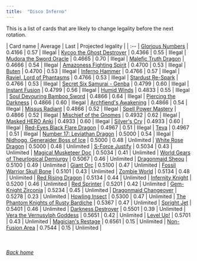 ```yaml
---
title:  "Disco Inferno"
---
```


This is a list of cards that are likely to change legality before the next rotation.

| Card name | Average | Last | Projected legality |
| :-- |
[Glorious Numbers](https://db.ygoprodeck.com/card/?search=Glorious%20Numbers) | 0.4166 | 0.57 | Illegal |
[Kycoo the Ghost Destroyer](https://db.ygoprodeck.com/card/?search=Kycoo%20the%20Ghost%20Destroyer) | 0.4366 | 0.55 | Illegal |
[Mudora the Sword Oracle](https://db.ygoprodeck.com/card/?search=Mudora%20the%20Sword%20Oracle) | 0.4665 | 0.70 | Illegal |
[Malefic Truth Dragon](https://db.ygoprodeck.com/card/?search=Malefic%20Truth%20Dragon) | 0.4666 | 0.54 | Illegal |
[Amazoness Fighting Spirit](https://db.ygoprodeck.com/card/?search=Amazoness%20Fighting%20Spirit) | 0.4700 | 0.53 | Illegal |
[Buten](https://db.ygoprodeck.com/card/?search=Buten) | 0.4700 | 0.53 | Illegal |
[Inferno Hammer](https://db.ygoprodeck.com/card/?search=Inferno%20Hammer) | 0.4766 | 0.57 | Illegal |
[Raviel, Lord of Phantasms](https://db.ygoprodeck.com/card/?search=Raviel,%20Lord%20of%20Phantasms) | 0.4766 | 0.53 | Illegal |
[Stardust Re-Spark](https://db.ygoprodeck.com/card/?search=Stardust%20Re-Spark) | 0.4766 | 0.53 | Illegal |
[Secret Six Samurai - Genba](https://db.ygoprodeck.com/card/?search=Secret%20Six%20Samurai%20-%20Genba) | 0.4799 | 0.60 | Illegal |
[Instant Fusion](https://db.ygoprodeck.com/card/?search=Instant%20Fusion) | 0.4799 | 0.56 | Illegal |
[Humid Winds](https://db.ygoprodeck.com/card/?search=Humid%20Winds) | 0.4833 | 0.55 | Illegal |
[Soul Devouring Bamboo Sword](https://db.ygoprodeck.com/card/?search=Soul%20Devouring%20Bamboo%20Sword) | 0.4866 | 0.64 | Illegal |
[Piercing the Darkness](https://db.ygoprodeck.com/card/?search=Piercing%20the%20Darkness) | 0.4866 | 0.60 | Illegal |
[Archfiend's Awakening](https://db.ygoprodeck.com/card/?search=Archfiend's%20Awakening) | 0.4866 | 0.54 | Illegal |
[Missus Radiant](https://db.ygoprodeck.com/card/?search=Missus%20Radiant) | 0.4866 | 0.52 | Illegal |
[Spell Power Mastery](https://db.ygoprodeck.com/card/?search=Spell%20Power%20Mastery) | 0.4866 | 0.52 | Illegal |
[Mischief of the Gnomes](https://db.ygoprodeck.com/card/?search=Mischief%20of%20the%20Gnomes) | 0.4932 | 0.62 | Illegal |
[Masked HERO Anki](https://db.ygoprodeck.com/card/?search=Masked%20HERO%20Anki) | 0.4933 | 0.60 | Illegal |
[Silver's Cry](https://db.ygoprodeck.com/card/?search=Silver's%20Cry) | 0.4933 | 0.60 | Illegal |
[Red-Eyes Black Flare Dragon](https://db.ygoprodeck.com/card/?search=Red-Eyes%20Black%20Flare%20Dragon) | 0.4967 | 0.51 | Illegal |
[Teva](https://db.ygoprodeck.com/card/?search=Teva) | 0.4967 | 0.51 | Illegal |
[Number 17: Leviathan Dragon](https://db.ygoprodeck.com/card/?search=Number%2017:%20Leviathan%20Dragon) | 0.5000 | 0.54 | Illegal |
[Nidhogg, Generaider Boss of Ice](https://db.ygoprodeck.com/card/?search=Nidhogg,%20Generaider%20Boss%20of%20Ice) | 0.5000 | 0.48 | Unlimited |
[White Rose Dragon](https://db.ygoprodeck.com/card/?search=White%20Rose%20Dragon) | 0.5000 | 0.48 | Unlimited |
[S-Force Justify](https://db.ygoprodeck.com/card/?search=S-Force%20Justify) | 0.5034 | 0.43 | Unlimited |
[Magical Musketeer Doc](https://db.ygoprodeck.com/card/?search=Magical%20Musketeer%20Doc) | 0.5034 | 0.41 | Unlimited |
[World Gears of Theurlogical Demiurgy](https://db.ygoprodeck.com/card/?search=World%20Gears%20of%20Theurlogical%20Demiurgy) | 0.5067 | 0.46 | Unlimited |
[Dragonmaid Sheou](https://db.ygoprodeck.com/card/?search=Dragonmaid%20Sheou) | 0.5100 | 0.49 | Unlimited |
[Giant Orc](https://db.ygoprodeck.com/card/?search=Giant%20Orc) | 0.5100 | 0.47 | Unlimited |
[Fossil Warrior Skull Bone](https://db.ygoprodeck.com/card/?search=Fossil%20Warrior%20Skull%20Bone) | 0.5101 | 0.43 | Unlimited |
[Zombie World](https://db.ygoprodeck.com/card/?search=Zombie%20World) | 0.5134 | 0.48 | Unlimited |
[Red Rising Dragon](https://db.ygoprodeck.com/card/?search=Red%20Rising%20Dragon) | 0.5134 | 0.44 | Unlimited |
[Infernity Knight](https://db.ygoprodeck.com/card/?search=Infernity%20Knight) | 0.5200 | 0.46 | Unlimited |
[Red Sprinter](https://db.ygoprodeck.com/card/?search=Red%20Sprinter) | 0.5201 | 0.42 | Unlimited |
[Gem-Knight Zirconia](https://db.ygoprodeck.com/card/?search=Gem-Knight%20Zirconia) | 0.5234 | 0.45 | Unlimited |
[Dragonmaid Changeover](https://db.ygoprodeck.com/card/?search=Dragonmaid%20Changeover) | 0.5278 | 0.23 | Unlimited |
[Howling Insect](https://db.ygoprodeck.com/card/?search=Howling%20Insect) | 0.5300 | 0.47 | Unlimited |
[The Phantom Knights of Rusty Bardiche](https://db.ygoprodeck.com/card/?search=The%20Phantom%20Knights%20of%20Rusty%20Bardiche) | 0.5367 | 0.47 | Unlimited |
[Spright Jet](https://db.ygoprodeck.com/card/?search=Spright%20Jet) | 0.5401 | 0.46 | Unlimited |
[Darkness Destroyer](https://db.ygoprodeck.com/card/?search=Darkness%20Destroyer) | 0.5501 | 0.39 | Unlimited |
[Vera the Vernusylph Goddess](https://db.ygoprodeck.com/card/?search=Vera%20the%20Vernusylph%20Goddess) | 0.5651 | 0.42 | Unlimited |
[Level Up!](https://db.ygoprodeck.com/card/?search=Level%20Up!) | 0.5701 | 0.43 | Unlimited |
[Magician's Restage](https://db.ygoprodeck.com/card/?search=Magician's%20Restage) | 0.6561 | 0.15 | Unlimited |
[Non-Fusion Area](https://db.ygoprodeck.com/card/?search=Non-Fusion%20Area) | 0.7544 | 0.15 | Unlimited |

<br>

###### [Back home](index)
